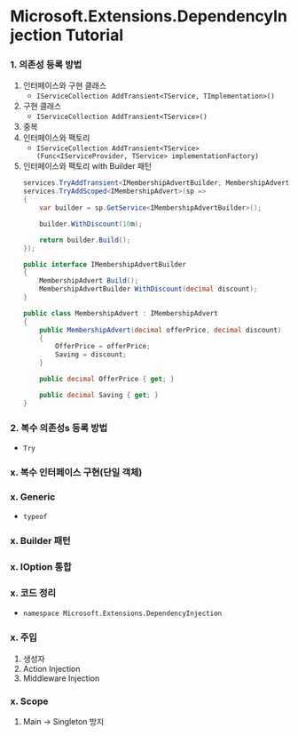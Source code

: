﻿# Microsoft.Extensions.DependencyInjection Tutorial

### 1. 의존성 등록 방법
1. 인터페이스와 구현 클래스    
   - `IServiceCollection AddTransient<TService, TImplementation>()`
1. 구현 클래스
   - `IServiceCollection AddTransient<TService>()`
1. 중복 
1. 인터페이스와 팩토리
   - `IServiceCollection AddTransient<TService>(Func<IServiceProvider, TService> implementationFactory)`
1. 인터페이스와 팩토리 with Builder 패턴
   ```cs
   services.TryAddTransient<IMembershipAdvertBuilder, MembershipAdvertBuilder>();
   services.TryAddScoped<IMembershipAdvert>(sp =>
   {
       var builder = sp.GetService<IMembershipAdvertBuilder>();
   
       builder.WithDiscount(10m);
   
       return builder.Build();
   });

   public interface IMembershipAdvertBuilder
   {
       MembershipAdvert Build();
       MembershipAdvertBuilder WithDiscount(decimal discount);
   }
   
   public class MembershipAdvert : IMembershipAdvert
   {
       public MembershipAdvert(decimal offerPrice, decimal discount)
       {
           OfferPrice = offerPrice;
           Saving = discount;
       }
   
       public decimal OfferPrice { get; }
   
       public decimal Saving { get; }
   }
   ```

### 2. 복수 의존성s 등록 방법
- `Try`

### x. 복수 인터페이스 구현(단일 객체)

### x. Generic <T>
- `typeof`

### x. Builder 패턴

### x. IOption 통합

### x. 코드 정리
- `namespace Microsoft.Extensions.DependencyInjection`

### x. 주입
1. 생성자
1. Action Injection
1. Middleware Injection

### x. Scope
1. Main -> Singleton 방지

